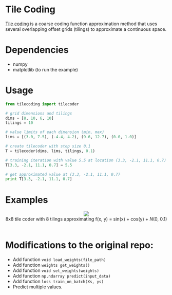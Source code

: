 # Tile Coding

[Tile coding](https://webdocs.cs.ualberta.ca/~sutton/book/8/node6.html) is a coarse coding function approximation method that uses several overlapping offset grids (tilings) to approximate a continuous space.

# Dependencies

* numpy
* matplotlib (to run the example)

# Usage

```python
from tilecoding import tilecoder

# grid dimensions and tilings
dims = [8, 10, 6, 10]
tilings = 10

# value limits of each dimension (min, max)
lims = [(3.0, 7.5), (-4.4, 4.2), (9.6, 12.7), (0.0, 1.0)]

# create tilecoder with step size 0.1
T = tilecoder(dims, lims, tilings, 0.1)

# training iteration with value 5.5 at location (3.3, -2.1, 11.1, 0.7)
T[3.3, -2.1, 11.1, 0.7] = 5.5

# get approximated value at (3.3, -2.1, 11.1, 0.7)
print T[3.3, -2.1, 11.1, 0.7]
```

# Examples
<p align="center">
  <img src="https://github.com/MeepMoop/tilecoding/blob/master/examples/tc_sincos.png"><br>
  8x8 tile coder with 8 tilings approximating f(x, y) = sin(x) + cos(y) + <i>N</i>(0, 0.1)<br><br>
</p>

# Modifications to the original repo:
* Add function ```void load_weights(file_path)```
* Add function ```weights get_weights()```
* Add function ```void set_weights(weights)```
* Add function ```np.ndarray predict(input_data)```
* Add function ```loss train_on_batch(Xs, ys)```
* Predict multiple values.